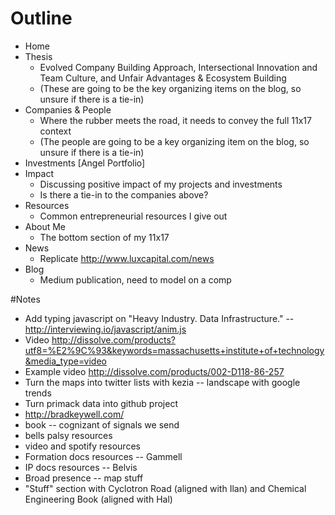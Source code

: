 # Outline

 * Home
 * Thesis
    - Evolved Company Building Approach, Intersectional Innovation and Team Culture, and Unfair Advantages & Ecosystem Building
    - (These are going to be the key organizing items on the blog, so unsure if there is a tie-in)
 * Companies & People
    - Where the rubber meets the road, it needs to convey the full 11x17 context
    - (The people are going to be a key organizing item on the blog, so unsure if there is a tie-in)
 * Investments [Angel Portfolio]
 * Impact
    - Discussing positive impact of my projects and investments
    - Is there a tie-in to the companies above?
 * Resources
    - Common entrepreneurial resources I give out
 * About Me
    - The bottom section of my 11x17
 * News
    - Replicate http://www.luxcapital.com/news
 * Blog
    - Medium publication, need to model on a comp

#Notes

 * Add typing javascript on "Heavy Industry. Data Infrastructure." -- http://interviewing.io/javascript/anim.js
 * Video http://dissolve.com/products?utf8=%E2%9C%93&keywords=massachusetts+institute+of+technology&media_type=video
 * Example video http://dissolve.com/products/002-D118-86-257
 * Turn the maps into twitter lists with kezia -- landscape with google trends
 * Turn primack data into github project
 * http://bradkeywell.com/
 * book -- cognizant of signals we send
 * bells palsy resources
 * video and spotify resources
 * Formation docs resources -- Gammell
 * IP docs resources -- Belvis
 * Broad presence -- map stuff
 * "Stuff" section with Cyclotron Road (aligned with Ilan) and Chemical Engineering Book (aligned with Hal)
